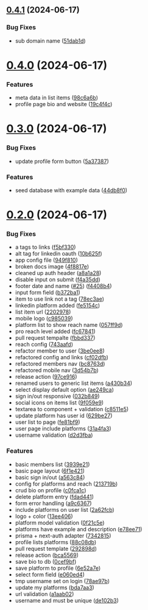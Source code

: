 ## [0.4.1](https://github.com/EddieHubCommunity/CreatorsRegistry/compare/v0.4.0...v0.4.1) (2024-06-17)


### Bug Fixes

* sub domain name ([51dab1d](https://github.com/EddieHubCommunity/CreatorsRegistry/commit/51dab1d8312e3fe071cdb0006d2a7ecff3cbc405))



# [0.4.0](https://github.com/EddieHubCommunity/CreatorsRegistry/compare/v0.3.0...v0.4.0) (2024-06-17)


### Features

* meta data in list items ([98c6a6b](https://github.com/EddieHubCommunity/CreatorsRegistry/commit/98c6a6bd6b32590b642dc0c24422d062a6ff4a71))
* profile page bio and website ([19c4f4c](https://github.com/EddieHubCommunity/CreatorsRegistry/commit/19c4f4cd2667f49768e3e12bf3e9dbb3eea9c2a4))



# [0.3.0](https://github.com/EddieHubCommunity/CreatorsRegistry/compare/v0.2.0...v0.3.0) (2024-06-17)


### Bug Fixes

* update profile form button ([5a37387](https://github.com/EddieHubCommunity/CreatorsRegistry/commit/5a37387c5abae74f122700dc07a71312f7bfc401))


### Features

* seed database with example data ([44db8f0](https://github.com/EddieHubCommunity/CreatorsRegistry/commit/44db8f0834c76ed466e749aa6cec9653c3262fb0))



# [0.2.0](https://github.com/EddieHubCommunity/CreatorsRegistry/compare/6f1e4210a6b1bd6e4075b9b1e3c341609d36cb49...v0.2.0) (2024-06-17)


### Bug Fixes

* a tags to links ([f5bf330](https://github.com/EddieHubCommunity/CreatorsRegistry/commit/f5bf3302084ed3bc7fee684f5372c44110a79e68))
* alt tag for linkedin oauth ([10b625f](https://github.com/EddieHubCommunity/CreatorsRegistry/commit/10b625f3b54885b5f1bb473c6f3315e7b29408c0))
* app config file ([949f810](https://github.com/EddieHubCommunity/CreatorsRegistry/commit/949f810fa722012faf5c01db6634e0801f102c23))
* broken docs image ([4f8817e](https://github.com/EddieHubCommunity/CreatorsRegistry/commit/4f8817e47dfb6e4c11908bb67673abec237e74e7))
* cleaned up auth header ([a8a1a28](https://github.com/EddieHubCommunity/CreatorsRegistry/commit/a8a1a2807a9b0b7d185ef54f406ec4144166c331))
* disable input on submit ([f4a35dd](https://github.com/EddieHubCommunity/CreatorsRegistry/commit/f4a35dd2f1155c9e6006e36e6e26d1d5f4937ba9))
* footer date and name ([#25](https://github.com/EddieHubCommunity/CreatorsRegistry/issues/25)) ([f4408b4](https://github.com/EddieHubCommunity/CreatorsRegistry/commit/f4408b44d2f56c67d9b3b55a9f02101895f8579f))
* input form field ([b372ba1](https://github.com/EddieHubCommunity/CreatorsRegistry/commit/b372ba12e5a8e5d77c3d837ab4b38d0cdacb12a9))
* item to use link not a tag ([78ec3ae](https://github.com/EddieHubCommunity/CreatorsRegistry/commit/78ec3aeb0a9e6f5b8ae4142911ae44122aa4efe2))
* linkedin platform added ([fe5154c](https://github.com/EddieHubCommunity/CreatorsRegistry/commit/fe5154cd1cb3bd7bb94ddf87ba5f427689dada65))
* list item url ([2202978](https://github.com/EddieHubCommunity/CreatorsRegistry/commit/2202978c08b169d23ee0d64b608844e707e3d360))
* mobile logo ([c985039](https://github.com/EddieHubCommunity/CreatorsRegistry/commit/c9850391d76b9d317c44731e56c0db2e960cbac1))
* platform list to show reach name ([057ff9d](https://github.com/EddieHubCommunity/CreatorsRegistry/commit/057ff9dd23b5d12851beffa77036fb1a84fe9f43))
* pro reach level added ([fc67841](https://github.com/EddieHubCommunity/CreatorsRegistry/commit/fc67841cfb43c3f284629a57ff18ee3650fb544a))
* pull request tempalte ([fbbd337](https://github.com/EddieHubCommunity/CreatorsRegistry/commit/fbbd337f7b7533cf939a6bc9dbc608a93f75043f))
* reach config ([743aafd](https://github.com/EddieHubCommunity/CreatorsRegistry/commit/743aafd738ed03bff0463159cbf2e53c9e1cc348))
* refactor member to user ([3be0ee8](https://github.com/EddieHubCommunity/CreatorsRegistry/commit/3be0ee8052545865b288d730698530d09ce3e4f5))
* refactored config and links ([cf02dfb](https://github.com/EddieHubCommunity/CreatorsRegistry/commit/cf02dfba130bcdabf78e341ca489454d9245783c))
* refactored members nav ([bc8763d](https://github.com/EddieHubCommunity/CreatorsRegistry/commit/bc8763d3815e77604c43985b88416374a61519e7))
* refactored mobile nav ([3d54b7b](https://github.com/EddieHubCommunity/CreatorsRegistry/commit/3d54b7b34b370db33934329febb0ba7fa877b7a0))
* release action ([97ce916](https://github.com/EddieHubCommunity/CreatorsRegistry/commit/97ce916556a1b86d374a1d3f8b8a887a65b424b4))
* renamed users to generic list items ([a430b34](https://github.com/EddieHubCommunity/CreatorsRegistry/commit/a430b349461b04fa60868dfaa72f3fc5c4bf7b88))
* select display default option ([ae249ca](https://github.com/EddieHubCommunity/CreatorsRegistry/commit/ae249ca1cd4aaa3c3eac40fc2540a5ce9447e485))
* sign in/out responsive ([032b849](https://github.com/EddieHubCommunity/CreatorsRegistry/commit/032b849ad8cfbcf991a276b5589b52d108c0e207))
* social icons on items list ([9f059e9](https://github.com/EddieHubCommunity/CreatorsRegistry/commit/9f059e98d1ea920cd09ea943dc1f2c155b4a4da4))
* textarea to component + validation ([c8511e5](https://github.com/EddieHubCommunity/CreatorsRegistry/commit/c8511e504c554c40eecc05fa240998f83237d969))
* update platform has user id ([629be27](https://github.com/EddieHubCommunity/CreatorsRegistry/commit/629be27d8a8970c6025d2d90d12ea478333c3797))
* user list to page ([fe81bf9](https://github.com/EddieHubCommunity/CreatorsRegistry/commit/fe81bf91625fb717d046073bf8194a02e957b0c7))
* user page include platforms ([31a4fa3](https://github.com/EddieHubCommunity/CreatorsRegistry/commit/31a4fa3fd38f5405c5a5ede63913a704e49fc4db))
* username validation ([d2d3fba](https://github.com/EddieHubCommunity/CreatorsRegistry/commit/d2d3fba692bca9643f0cb9628b4630b4f23c625a))


### Features

* basic members list ([3939e21](https://github.com/EddieHubCommunity/CreatorsRegistry/commit/3939e2122d7362a873f3fe826b6338fb02a2efcf))
* basic page layout ([6f1e421](https://github.com/EddieHubCommunity/CreatorsRegistry/commit/6f1e4210a6b1bd6e4075b9b1e3c341609d36cb49))
* basic sign in/out ([a563c84](https://github.com/EddieHubCommunity/CreatorsRegistry/commit/a563c84d159ff0bdf22fd33a18f243729f6baeba))
* config for platforms and reach ([213719b](https://github.com/EddieHubCommunity/CreatorsRegistry/commit/213719b61caf3cf5396cb0bae6e367105970eeda))
* crud bio on profile ([c0fca1c](https://github.com/EddieHubCommunity/CreatorsRegistry/commit/c0fca1c72c52b25098296d47789da23c586d39b3))
* delete platform entry ([fdad441](https://github.com/EddieHubCommunity/CreatorsRegistry/commit/fdad44177dbcf4bdd1035c540923b0a1ca4bbadf))
* form error handling ([a9c6367](https://github.com/EddieHubCommunity/CreatorsRegistry/commit/a9c63676ff6aead717124c88d6a1ab6ebd043a6c))
* include platforms on user list ([2a62fcb](https://github.com/EddieHubCommunity/CreatorsRegistry/commit/2a62fcb9df413b4522a16d4338af0d3ec7299f6e))
* logo + color ([13ee406](https://github.com/EddieHubCommunity/CreatorsRegistry/commit/13ee406343a63ac2763f681945e278698004de2d))
* platform model validation ([0f21c5e](https://github.com/EddieHubCommunity/CreatorsRegistry/commit/0f21c5eaf91caf68c91506c0df712101a40d031b))
* platforms have example and description ([e78ee71](https://github.com/EddieHubCommunity/CreatorsRegistry/commit/e78ee717f0da694b02f629be66481262740b70c2))
* prisma + next-auth adapter ([7342815](https://github.com/EddieHubCommunity/CreatorsRegistry/commit/73428157e9b81aa4c502554f5c79701736e1eae2))
* profile lists platforms ([88c08db](https://github.com/EddieHubCommunity/CreatorsRegistry/commit/88c08db8a925173804b3cc38276297de769f4d27))
* pull request template ([292898d](https://github.com/EddieHubCommunity/CreatorsRegistry/commit/292898d76d876ef513f147b3113e57abd291943f))
* release action ([bca5569](https://github.com/EddieHubCommunity/CreatorsRegistry/commit/bca5569d03286eb6c40ce16b32229e7dbc491668))
* save bio to db ([0cef9bf](https://github.com/EddieHubCommunity/CreatorsRegistry/commit/0cef9bfd036297723b3272e78a109cdf921d3893))
* save platform to profile ([6e52a7e](https://github.com/EddieHubCommunity/CreatorsRegistry/commit/6e52a7e3be6a74f39d678556e7924dead9ee70d3))
* select form field ([e060ed4](https://github.com/EddieHubCommunity/CreatorsRegistry/commit/e060ed44066bbbb4faf267f70b2e8367ad72e9db))
* tmp username set on login ([78ae97b](https://github.com/EddieHubCommunity/CreatorsRegistry/commit/78ae97b339d7dd1b895f65a13682b51eecd8a3e0))
* update my platforms ([bda7aa3](https://github.com/EddieHubCommunity/CreatorsRegistry/commit/bda7aa37c00f7beb7a83ac2e4995b1adc95c1182))
* url validation ([a1aab02](https://github.com/EddieHubCommunity/CreatorsRegistry/commit/a1aab028b2b89625c9d02367ceddb68d04da1b0a))
* username and must be unique ([de102b3](https://github.com/EddieHubCommunity/CreatorsRegistry/commit/de102b304f4447f6af5a72e8a931ee0583a99a75))



